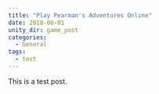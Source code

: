 ```yaml
---
title: "Play Pearman's Adventures Online"
date: 2018-06-01
unity_dir: game_post
categories:
  - General
tags:
  - test
---
```


This is a test post.